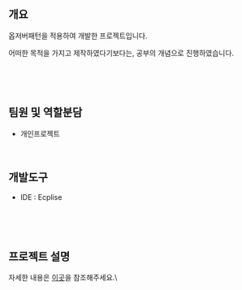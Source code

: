 <h2><strong>개요</strong></h2>

<p>옵저버패턴을 적용하여 개발한 프로젝트입니다.</p>

<p>어떠한 목적을 가지고 제작하였다기보다는, 공부의 개념으로 진행하였습니다.</p>

<p>&nbsp;</p>

<p>&nbsp;</p>

<h2><strong>팀원 및 역할분담</strong></h2>

<ul>
	<li>개인프로젝트</li>
</ul>

<p>&nbsp;</p>

<h2><strong>개발도구</strong></h2>

<ul>
	<li>IDE : Ecplise</li>
</ul>

<p>&nbsp;</p>

<p>&nbsp;</p>

<h2><strong>프로젝트 설명</strong></h2>

자세한 내용은 <a href="http://www.changoos.com/projects/14">이곳</a>을 참조해주세요.\

<p>&nbsp;</p>

<p>&nbsp;</p>
